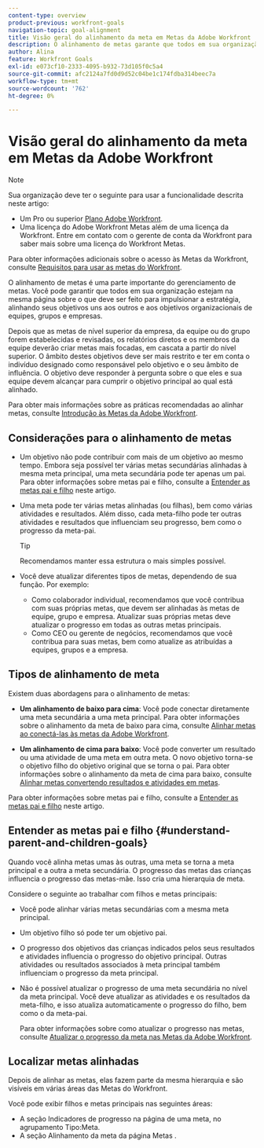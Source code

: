 ```yaml
---
content-type: overview
product-previous: workfront-goals
navigation-topic: goal-alignment
title: Visão geral do alinhamento da meta em Metas da Adobe Workfront
description: O alinhamento de metas garante que todos em sua organização estejam na mesma página sobre o que deve ser alcançado, alinhando seus objetivos uns aos outros e com os objetivos organizacionais de equipes, grupos e a empresa.
author: Alina
feature: Workfront Goals
exl-id: e073cf10-2333-4095-b932-73d105f0c5a4
source-git-commit: afc2124a7fd0d9d52c04be1c174fdba314beec7a
workflow-type: tm+mt
source-wordcount: '762'
ht-degree: 0%

---
```


# Visão geral do alinhamento da meta em Metas da Adobe Workfront

>[!NOTE]
>
>Sua organização deve ter o seguinte para usar a funcionalidade descrita neste artigo:
>* Um Pro ou superior [Plano Adobe Workfront](https://www.workfront.com/plans).
>* Uma licença do Adobe Workfront Metas além de uma licença da Workfront. Entre em contato com o gerente de conta da Workfront para saber mais sobre uma licença do Workfront Metas.
>
>Para obter informações adicionais sobre o acesso às Metas da Workfront, consulte [Requisitos para usar as metas do Workfront](../../workfront-goals/goal-management/access-needed-for-wf-goals.md).

<!--drafted for P&P new model: the note at the top will need to be replaced with this:    
    
Your organization must have the following to use the functionality described in this article:    
    
* For the legacy plan and license structure:     
    
  * A Pro or higher [Adobe Workfront plan](https://www.workfront.com/plans).     
  * An Adobe Workfront Goals license in addition to a Workfront license.    
    
* For the current plan and license structure:    
    
  * An Ultimate plan     
        
    Or    
        
    An additional license for Adobe Workfront Goals for the Prime or Select Adobe Workfront plans. <is there a link we can add here for the plans and what they contain?!>    
    
Contact your Workfront account manager to learn about a Workfront Goals license.    
    
For additional information about access to Workfront Goals, see [Requirements to use Workfront Goals](../workfront-goals/goal-management/access-needed-for-wf-goals.md).    
-->

O alinhamento de metas é uma parte importante do gerenciamento de metas. Você pode garantir que todos em sua organização estejam na mesma página sobre o que deve ser feito para impulsionar a estratégia, alinhando seus objetivos uns aos outros e aos objetivos organizacionais de equipes, grupos e empresas.

Depois que as metas de nível superior da empresa, da equipe ou do grupo forem estabelecidas e revisadas, os relatórios diretos e os membros da equipe deverão criar metas mais focadas, em cascata a partir do nível superior. O âmbito destes objetivos deve ser mais restrito e ter em conta o indivíduo designado como responsável pelo objetivo e o seu âmbito de influência. O objetivo deve responder à pergunta sobre o que eles e sua equipe devem alcançar para cumprir o objetivo principal ao qual está alinhado.

Para obter mais informações sobre as práticas recomendadas ao alinhar metas, consulte [Introdução às Metas da Adobe Workfront](../../workfront-goals/goal-management/getting-started-with-wf-goals.md).

## Considerações para o alinhamento de metas

* Um objetivo não pode contribuir com mais de um objetivo ao mesmo tempo. Embora seja possível ter várias metas secundárias alinhadas à mesma meta principal, uma meta secundária pode ter apenas um pai. Para obter informações sobre metas pai e filho, consulte a [Entender as metas pai e filho](#understand-parent-and-children-goals) neste artigo.
* Uma meta pode ter várias metas alinhadas (ou filhas), bem como várias atividades e resultados. Além disso, cada meta-filho pode ter outras atividades e resultados que influenciam seu progresso, bem como o progresso da meta-pai.

   >[!TIP]
   >
   >Recomendamos manter essa estrutura o mais simples possível.

* Você deve atualizar diferentes tipos de metas, dependendo de sua função. Por exemplo:

   * Como colaborador individual, recomendamos que você contribua com suas próprias metas, que devem ser alinhadas às metas de equipe, grupo e empresa. Atualizar suas próprias metas deve atualizar o progresso em todas as outras metas principais.
   * Como CEO ou gerente de negócios, recomendamos que você contribua para suas metas, bem como atualize as atribuídas a equipes, grupos e a empresa.

## Tipos de alinhamento de meta

Existem duas abordagens para o alinhamento de metas:

* **Um alinhamento de baixo para cima**: Você pode conectar diretamente uma meta secundária a uma meta principal. Para obter informações sobre o alinhamento da meta de baixo para cima, consulte [Alinhar metas ao conectá-las às metas da Adobe Workfront](../../workfront-goals/goal-alignment/align-goals-by-connecting-them.md).

* **Um alinhamento de cima para baixo**: Você pode converter um resultado ou uma atividade de uma meta em outra meta. O novo objetivo torna-se o objetivo filho do objetivo original que se torna o pai. Para obter informações sobre o alinhamento da meta de cima para baixo, consulte [Alinhar metas convertendo resultados e atividades em metas](../../workfront-goals/goal-alignment/align-goals-by-converting-results-activities.md).

Para obter informações sobre metas pai e filho, consulte a [Entender as metas pai e filho](#understand-parent-and-children-goals) neste artigo.

## Entender as metas pai e filho {#understand-parent-and-children-goals}

Quando você alinha metas umas às outras, uma meta se torna a meta principal e a outra a meta secundária. O progresso das metas das crianças influencia o progresso das metas-mãe. Isso cria uma hierarquia de meta.

Considere o seguinte ao trabalhar com filhos e metas principais:

* Você pode alinhar várias metas secundárias com a mesma meta principal.
* Um objetivo filho só pode ter um objetivo pai.
* O progresso dos objetivos das crianças indicados pelos seus resultados e atividades influencia o progresso do objetivo principal. Outras atividades ou resultados associados à meta principal também influenciam o progresso da meta principal.
* Não é possível atualizar o progresso de uma meta secundária no nível da meta principal. Você deve atualizar as atividades e os resultados da meta-filho, e isso atualiza automaticamente o progresso do filho, bem como o da meta-pai.

   Para obter informações sobre como atualizar o progresso nas metas, consulte [Atualizar o progresso da meta nas Metas da Adobe Workfront](../../workfront-goals/goal-review-and-workfront-goals-sections/check-in-goals.md).

## Localizar metas alinhadas

Depois de alinhar as metas, elas fazem parte da mesma hierarquia e são visíveis em várias áreas das Metas do Workfront.

<!--
* In the Production enviroment, you can view children and parent goals in the following areas:

    * The Goal Details panel
    * Goal List
    * Goal Alignment section
    * Check-in section
    * Pulse section
    * You can view all the parent goals of a goal in the Goal Hierarchy field of a Project or Goal report.
-->
Você pode exibir filhos e metas principais nas seguintes áreas:

* A seção Indicadores de progresso na página de uma meta, no agrupamento Tipo:Meta.
* A seção Alinhamento da meta da página Metas .




